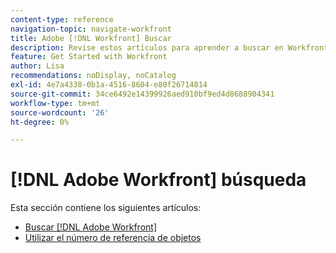 ```yaml
---
content-type: reference
navigation-topic: navigate-workfront
title: Adobe [!DNL Workfront] Buscar
description: Revise estos artículos para aprender a buscar en Workfront.
feature: Get Started with Workfront
author: Lisa
recommendations: noDisplay, noCatalog
exl-id: 4e7a4338-0b1a-4516-8604-e80f26714814
source-git-commit: 34ce6492e14399926aed910bf9ed4d8688904341
workflow-type: tm+mt
source-wordcount: '26'
ht-degree: 0%

---
```


# [!DNL Adobe Workfront] búsqueda

Esta sección contiene los siguientes artículos:

* [Buscar [!DNL Adobe Workfront]](../../../workfront-basics/navigate-workfront/search/search-workfront.md)
* [Utilizar el número de referencia de objetos](../../../workfront-basics/navigate-workfront/search/reference-number-of-objects.md)

